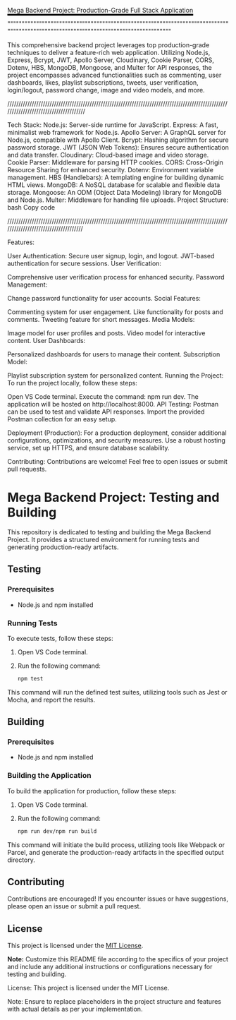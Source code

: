 <span style="border-bottom: 4px solid black;">Mega Backend Project: Production-Grade Full Stack Application</span>

""""""""""""""""""""""""""""""""""""""""""""""""""""""""""""""""""""""""""""""""""""""""""""""""""""""""""""""""""""""""""""""""""""""

This comprehensive backend project leverages top production-grade techniques to deliver a feature-rich web application. Utilizing Node.js, Express, Bcrypt, JWT, Apollo Server, Cloudinary, Cookie Parser, CORS, Dotenv, HBS, MongoDB, Mongoose, and Multer for API responses, the project encompasses advanced functionalities such as commenting, user dashboards, likes, playlist subscriptions, tweets, user verification, login/logout, password change, image and video models, and more.

//////////////////////////////////////////////////////////////////////////////////////////////////////////////////////////////////////

Tech Stack:
Node.js: Server-side runtime for JavaScript.
Express: A fast, minimalist web framework for Node.js.
Apollo Server: A GraphQL server for Node.js, compatible with Apollo Client.
Bcrypt: Hashing algorithm for secure password storage.
JWT (JSON Web Tokens): Ensures secure authentication and data transfer.
Cloudinary: Cloud-based image and video storage.
Cookie Parser: Middleware for parsing HTTP cookies.
CORS: Cross-Origin Resource Sharing for enhanced security.
Dotenv: Environment variable management.
HBS (Handlebars): A templating engine for building dynamic HTML views.
MongoDB: A NoSQL database for scalable and flexible data storage.
Mongoose: An ODM (Object Data Modeling) library for MongoDB and Node.js.
Multer: Middleware for handling file uploads.
Project Structure:
bash
Copy code

/////////////////////////////////////////////////////////////////////////////////////////////////////////////////////////////////////

Features:

User Authentication:
Secure user signup, login, and logout.
JWT-based authentication for secure sessions.
User Verification:

Comprehensive user verification process for enhanced security.
Password Management:

Change password functionality for user accounts.
Social Features:

Commenting system for user engagement.
Like functionality for posts and comments.
Tweeting feature for short messages.
Media Models:

Image model for user profiles and posts.
Video model for interactive content.
User Dashboards:

Personalized dashboards for users to manage their content.
Subscription Model:

Playlist subscription system for personalized content.
Running the Project:
To run the project locally, follow these steps:

Open VS Code terminal.
Execute the command: npm run dev.
The application will be hosted on http://localhost:8000.
API Testing:
Postman can be used to test and validate API responses. Import the provided Postman collection for an easy setup.

Deployment (Production):
For a production deployment, consider additional configurations, optimizations, and security measures. Use a robust hosting service, set up HTTPS, and ensure database scalability.

Contributing:
Contributions are welcome! Feel free to open issues or submit pull requests.

# Mega Backend Project: Testing and Building

This repository is dedicated to testing and building the Mega Backend Project. It provides a structured environment for running tests and generating production-ready artifacts.

## Testing

### Prerequisites

- Node.js and npm installed

### Running Tests

To execute tests, follow these steps:

1. Open VS Code terminal.
2. Run the following command:

    ```bash
    npm test
    ```

This command will run the defined test suites, utilizing tools such as Jest or Mocha, and report the results.

## Building

### Prerequisites

- Node.js and npm installed

### Building the Application

To build the application for production, follow these steps:

1. Open VS Code terminal.
2. Run the following command:

    ```bash
    npm run dev/npm run build
    ```

This command will initiate the build process, utilizing tools like Webpack or Parcel, and generate the production-ready artifacts in the specified output directory.

## Contributing

Contributions are encouraged! If you encounter issues or have suggestions, please open an issue or submit a pull request.

## License

This project is licensed under the [MIT License](LICENSE).

**Note:** Customize this README file according to the specifics of your project and include any additional instructions or configurations necessary for testing and building.

License:
This project is licensed under the MIT License.

Note: Ensure to replace placeholders in the project structure and features with actual details as per your implementation.
